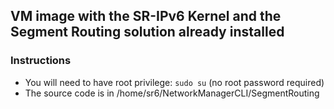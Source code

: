 ## VM image with the SR-IPv6 Kernel and the Segment Routing solution already installed

### Instructions
* You will need to have root privilege: ```sudo su``` (no root password required)
* The source code is in /home/sr6/NetworkManagerCLI/SegmentRouting
